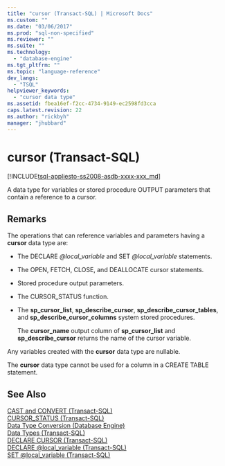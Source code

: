 ```yaml
---
title: "cursor (Transact-SQL) | Microsoft Docs"
ms.custom: ""
ms.date: "03/06/2017"
ms.prod: "sql-non-specified"
ms.reviewer: ""
ms.suite: ""
ms.technology: 
  - "database-engine"
ms.tgt_pltfrm: ""
ms.topic: "language-reference"
dev_langs: 
  - "TSQL"
helpviewer_keywords: 
  - "cursor data type"
ms.assetid: fbea16ef-f2cc-4734-9149-ec2598fd3cca
caps.latest.revision: 22
ms.author: "rickbyh"
manager: "jhubbard"
---
```

# cursor (Transact-SQL)
[!INCLUDE[tsql-appliesto-ss2008-asdb-xxxx-xxx_md](../../relational-databases/import-export/includes/tsql-appliesto-ss2008-asdb-xxxx-xxx-md.md)]

  A data type for variables or stored procedure OUTPUT parameters that contain a reference to a cursor.  
  
## Remarks  
 The operations that can reference variables and parameters having a **cursor** data type are:  
  
-   The DECLARE *@local_variable* and SET *@local_variable* statements.  
  
-   The OPEN, FETCH, CLOSE, and DEALLOCATE cursor statements.  
  
-   Stored procedure output parameters.  
  
-   The CURSOR_STATUS function.  
  
-   The **sp_cursor_list**, **sp_describe_cursor**, **sp_describe_cursor_tables**, and **sp_describe_cursor_columns** system stored procedures.  
  
     The **cursor_name** output column of **sp_cursor_list** and **sp_describe_cursor** returns the name of the cursor variable.  
  
 Any variables created with the **cursor** data type are nullable.  
  
 The **cursor** data type cannot be used for a column in a CREATE TABLE statement.  
  
## See Also  
 [CAST and CONVERT &#40;Transact-SQL&#41;](../../t-sql/functions/cast-and-convert-transact-sql.md)   
 [CURSOR_STATUS &#40;Transact-SQL&#41;](../../t-sql/functions/cursor-status-transact-sql.md)   
 [Data Type Conversion &#40;Database Engine&#41;](../../t-sql/data-types/data-type-conversion-database-engine.md)   
 [Data Types &#40;Transact-SQL&#41;](../../t-sql/data-types/data-types-transact-sql.md)   
 [DECLARE CURSOR &#40;Transact-SQL&#41;](../Topic/DECLARE%20CURSOR%20\(Transact-SQL\).md)   
 [DECLARE @local_variable &#40;Transact-SQL&#41;](../Topic/DECLARE%20@local_variable%20\(Transact-SQL\).md)   
 [SET @local_variable &#40;Transact-SQL&#41;](../Topic/SET%20@local_variable%20\(Transact-SQL\).md)  
  
  